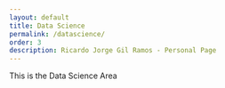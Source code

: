 ```yaml
---
layout: default
title: Data Science
permalink: /datascience/
order: 3
description: Ricardo Jorge Gil Ramos - Personal Page
---
```


This is the Data Science Area
